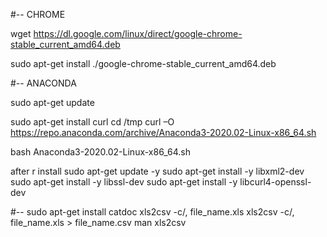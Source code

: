 #-- CHROME

wget https://dl.google.com/linux/direct/google-chrome-stable_current_amd64.deb

sudo apt-get install ./google-chrome-stable_current_amd64.deb

#-- ANACONDA

sudo apt-get update

sudo apt-get install curl
cd /tmp
curl –O https://repo.anaconda.com/archive/Anaconda3-2020.02-Linux-x86_64.sh

bash Anaconda3-2020.02-Linux-x86_64.sh

after r install
sudo apt-get update -y
sudo apt-get install -y libxml2-dev
sudo apt-get install -y libssl-dev
sudo apt-get install -y libcurl4-openssl-dev



#--
sudo apt-get install catdoc
xls2csv -c/, file_name.xls
xls2csv -c/, file_name.xls > file_name.csv
man xls2csv
